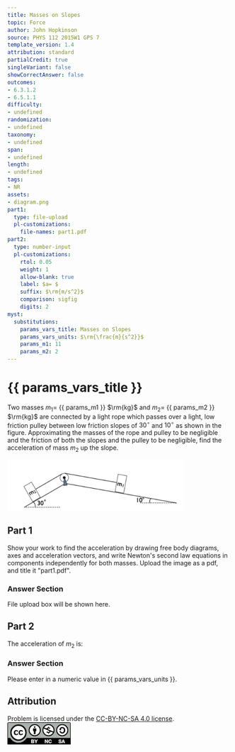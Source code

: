 ```yaml
---
title: Masses on Slopes
topic: Force
author: John Hopkinson
source: PHYS 112 2015W1 GPS 7
template_version: 1.4
attribution: standard
partialCredit: true
singleVariant: false
showCorrectAnswer: false
outcomes:
- 6.3.1.2
- 6.5.1.1
difficulty:
- undefined
randomization:
- undefined
taxonomy:
- undefined
span:
- undefined
length:
- undefined
tags:
- NR
assets:
- diagram.png
part1:
  type: file-upload
  pl-customizations:
    file-names: part1.pdf
part2:
  type: number-input
  pl-customizations:
    rtol: 0.05
    weight: 1
    allow-blank: true
    label: $a= $
    suffix: $\rm{m/s^2}$
    comparison: sigfig
    digits: 2
myst:
  substitutions:
    params_vars_title: Masses on Slopes
    params_vars_units: $\rm{\frac{m}{s^2}}$
    params_m1: 11
    params_m2: 2
---
```

# {{ params_vars_title }}
Two masses $m_1=$ {{ params_m1 }} $\rm{kg}$ and $m_2=$ {{ params_m2 }} $\rm{kg}$ are connected by a light rope which passes over a light, low friction pulley between low friction slopes of $30^\circ$ and $10^\circ$ as shown in the figure. Approximating the masses of the rope and pulley to be negligible and the friction of both the slopes and the pulley to be negligible, find the acceleration of mass $m_2$ up the slope.

<img src="diagram.png" alt="There is a triangle with a block on each of its slopes, and a pulley at the top vertex. The right slope is at 10 degrees with the horizontal with the block labelled m sub 1 on it. The left slope is at 30 degrees with the horizontal with the block labelled m sub 2 on it. The two blocks are connected by a rope that passes over the pulley at the top." width=400>

## Part 1

Show your work to find the acceleration by drawing free body diagrams, axes and acceleration vectors, and write Newton's second law equations in components independently for both masses. Upload the image as a pdf, and title it "part1.pdf".

### Answer Section

File upload box will be shown here.

## Part 2

The acceleration of $m_2$ is:

### Answer Section

Please enter in a numeric value in {{ params_vars_units }}.

## Attribution

Problem is licensed under the [CC-BY-NC-SA 4.0 license](https://creativecommons.org/licenses/by-nc-sa/4.0/).<br> ![The Creative Commons 4.0 license requiring attribution-BY, non-commercial-NC, and share-alike-SA license.](https://raw.githubusercontent.com/firasm/bits/master/by-nc-sa.png)